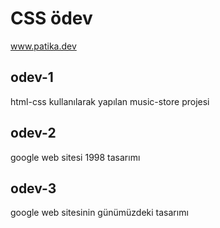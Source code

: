 # CSS ödev
www.patika.dev

## odev-1
 html-css kullanılarak yapılan music-store projesi

## odev-2
google web sitesi 1998 tasarımı

## odev-3
google web sitesinin günümüzdeki tasarımı
